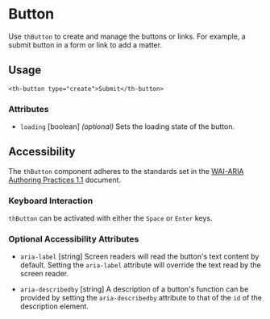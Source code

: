 # Button

Use `thButton` to create and manage the buttons or links. For example, a submit
button in a form or link to add a matter.

## Usage
```
<th-button type="create">Submit</th-button>
```

### Attributes

* `loading` [boolean] *(optional)* Sets the loading state of the button.

## Accessibility

The `thButton` component adheres to the standards set in the [WAI-ARIA Authoring Practices 1.1](https://www.w3.org/TR/wai-aria-practices-1.1/#button) document.

### Keyboard Interaction
`thButton` can be activated with either the `Space` or `Enter` keys.

### Optional Accessibility Attributes
* `aria-label` [string] Screen readers will read the button's text content by
default. Setting the `aria-label` attribute will override the text read by the
screen reader.

* `aria-describedby` [string] A description of a button's function can be
provided by setting the `aria-describedby` attribute to that of the `id` of the
description element.
